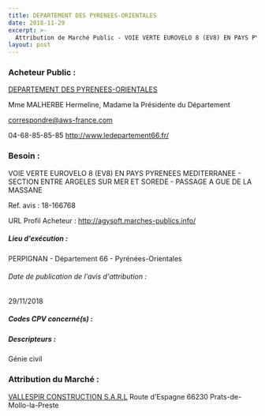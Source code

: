 ```yaml
---
title: DEPARTEMENT DES PYRENEES-ORIENTALES
date: 2018-11-29
excerpt: >-
  Attribution de Marché Public - VOIE VERTE EUROVELO 8 (EV8) EN PAYS PYRENEES MEDITERRANEE - SECTION ENTRE ARGELES SUR MER ET SOREDE - PASSAGE A GUE DE LA MASSANE
layout: post
---
```


### Acheteur Public : 
<a href="/acheteur-137/siren-226600013"> DEPARTEMENT DES PYRENEES-ORIENTALES</a><br/>

Mme MALHERBE Hermeline, Madame la Présidente du Département

correspondre@aws-france.com

04-68-85-85-85
http://www.ledepartement66.fr/
### Besoin :

VOIE VERTE EUROVELO 8 (EV8) EN PAYS PYRENEES MEDITERRANEE - SECTION ENTRE ARGELES SUR MER ET SOREDE - PASSAGE A GUE DE LA MASSANE

Ref. avis : 18-166768

URL Profil Acheteur : http://agysoft.marches-publics.info/

##### Lieu d'exécution :

PERPIGNAN - Département 66 - Pyrénées-Orientales

###### Date de publication de l'avis d'attribution : 
29/11/2018

##### Codes CPV concerné(s) :

##### Descripteurs :
Génie civil <br/>

### Attribution du Marché :
<a href="/entreprise-553/siren-389852369"> VALLESPIR CONSTRUCTION S.A.R.L</a>    Route d'Espagne 66230 Prats-de-Mollo-la-Preste <br/>
